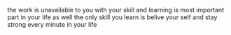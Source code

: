 the work is unavailable to you with your skill 
and learning is most important part in your life as well 
the only skill you learn is belive your self 
and stay strong every minute in your life
